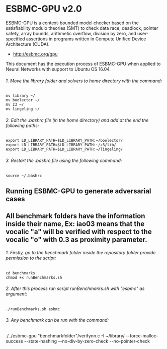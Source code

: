 # ESBMC-GPU v2.0

ESBMC-GPU is a context-bounded model checker based on the satisfiability
modulo theories (SMT) to check data race, deadlock, pointer safety,
array bounds, arithmetic overflow, division by zero, and user-specified
assertions in programs written in Compute Unified Device Architecture (CUDA).

* http://esbmc.org/gpu

This document has the execution process of ESBMC-GPU when applied to Neural Networks
with support to Ubuntu OS 16.04.


###### 1. Move the library folder and solvers to home directory with the command:

	mv library ~/
	mv boolector ~/
	mv z3 ~/
	mv lingeling ~/

###### 2. Edit the .bashrc file (in the home directory) and add at the end the following paths:

	export LD_LIBRARY_PATH=$LD_LIBRARY_PATH:~/boolector/
	export LD_LIBRARY_PATH=$LD_LIBRARY_PATH:~/z3/lib/
	export LD_LIBRARY_PATH=$LD_LIBRARY_PATH:~/lingeling/

###### 3. Restart the .bashrc file using the following command:

	source ~/.bashrc


## Running ESBMC-GPU to generate adversarial cases

## All benchmark folders have the information inside their name, Ex: iao03 means that the vocalic "a" will be verified with respect to the vocalic "o" with 0.3 as proximity parameter.

###### 1. Firstly, go to the benchmark folder inside the repository folder provide permission to the script:

	cd benchmarks
	chmod +x runBenchmarks.sh

###### 2. After this process run script runBenchmarks.sh with "esbmc" as argument:

	./runBenchmarks.sh esbmc

###### 3. Any benchmark can be run with the command:

./../esbmc-gpu "benchmarkfolder"/verifynn.c -I ~/library/ --force-malloc-success --state-hashing --no-div-by-zero-check --no-pointer-check

